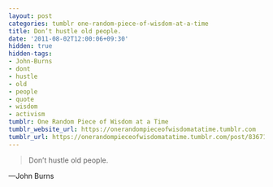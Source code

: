 ```yaml
---
layout: post
categories: tumblr one-random-piece-of-wisdom-at-a-time
title: Don’t hustle old people.
date: '2011-08-02T12:00:06+09:30'
hidden: true
hidden-tags:
- John-Burns
- dont
- hustle
- old
- people
- quote
- wisdom
- activism
tumblr: One Random Piece of Wisdom at a Time
tumblr_website_url: https://onerandompieceofwisdomatatime.tumblr.com
tumblr_url: https://onerandompieceofwisdomatatime.tumblr.com/post/8367106989/dont-hustle-old-people
---
```

> Don’t hustle old people.

—John Burns&nbsp;
